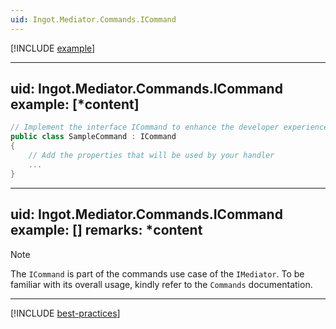 ```yaml
---
uid: Ingot.Mediator.Commands.ICommand
---
```


[!INCLUDE [example](../Fragments/marker-devx-tip.md)]

---
uid: Ingot.Mediator.Commands.ICommand
example: [*content]
---

```csharp
// Implement the interface ICommand to enhance the developer experience
public class SampleCommand : ICommand
{
	// Add the properties that will be used by your handler
	...
}
```

---
uid: Ingot.Mediator.Commands.ICommand
example: []
remarks: *content
---

> [!NOTE]
> The `ICommand` is part of the commands use case of the `IMediator`.
To be familiar with its overall usage, kindly refer to 
the `Commands` documentation.

***

[!INCLUDE [best-practices](../Fragments/command-best-practices.md)]